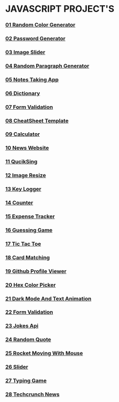 # JAVASCRIPT PROJECT'S
### [01 Random Color Generator](./01-Random-Color-Generator/)
### [02 Password Generator](./02_Password_Generator/)
### [03 Image Slider](./03_Image_Slider/)
### [04 Random Paragraph Generator](./04_Random_Paragraph_Generator/)
### [05 Notes Taking App](./05_Notes_Taking_App/)
### [06 Dictionary](./06_Dictionary/)
### [07 Form Validation](./07_Form_Validation/)
### [08 CheatSheet Template](./08_CheatSheet_Template/)
### [09 Calculator](./09_Calculator/)
### [10 News Website](./10_News_website/)
### [11 QucikSing](./11_quicksign/)
### [12 Image Resize](./12_image_resize/)
### [13 Key Logger](./13_key_logger/)
### [14 Counter](./14_coutner/)
### [15 Expense Tracker](./15_expense_tracker/)
### [16 Guessing Game](./16_guessing_game/)
### [17 Tic Tac Toe](./17_tic_tac_toe/)
### [18 Card Matching](./18_card_matching/)
### [19 Github Profile Viewer](./19_github_profile_viewer/)
### [20 Hex Color Picker](./20_hex_color_picker/)
### [21 Dark Mode And Text Animation](./21_dark_mode_and_text_animation/)
### [22 Form Validation](./22_form_validation/)
### [23 Jokes Api](./23_jokes_api/)
### [24 Random Quote](./24_random_quote/)
### [25 Rocket Moving With Mouse](./25_rocket_moving_with_mouse/)
### [26 Slider](./26_slider/)
### [27 Typing Game](./27_typing_game/)
### [28 Techcrunch News](./28_techcrunch_news/)